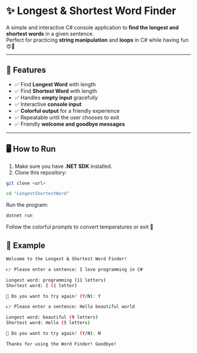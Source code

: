 # ✨ Longest & Shortest Word Finder

A simple and interactive C# console application to **find the longest and shortest words** in a given sentence.  
Perfect for practicing **string manipulation** and **loops** in C# while having fun 😍💖  

---

## 🌟 Features

- ✅ Find **Longest Word** with length  
- ✅ Find **Shortest Word** with length  
- ✅ Handles **empty input** gracefully  
- ✅ Interactive **console input**  
- ✅ **Colorful output** for a friendly experience  
- ✅ Repeatable until the user chooses to exit  
- ✅ Friendly **welcome and goodbye messages**  

---

## 🖥 How to Run

1. Make sure you have **.NET SDK** installed.  
2. Clone this repository:

```bash
git clone <url>
```

```bash
cd "LongestShortestWord"
```

Run the program:
```bash
dotnet run
```
Follow the colorful prompts to convert temperatures or exit 🎉


## 📝 Example
``` bash
Welcome to the Longest & Shortest Word Finder!

👉 Please enter a sentence: I love programming in C#

Longest word: programming (11 letters)
Shortest word: I (1 letter)

🔁 Do you want to try again? (Y/N): Y

👉 Please enter a sentence: Hello beautiful world

Longest word: beautiful (9 letters)
Shortest word: Hello (5 letters)

🔁 Do you want to try again? (Y/N): N

Thanks for using the Word Finder! Goodbye!
```